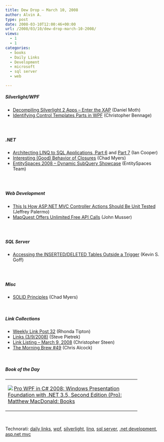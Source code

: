 ```yaml
---
title: Dew Drop – March 10, 2008
author: Alvin A.
type: post
date: 2008-03-10T12:00:46+00:00
url: /2008/03/10/dew-drop-march-10-2008/
views:
  - 1
  - 1
categories:
  - books
  - Daily Links
  - Development
  - microsoft
  - sql server
  - web

---
```

##### Silverlight/WPF

  * [Decompiling Silverlight 2 Apps &#8211; Enter the XAP][1] (Daniel Moth)
  * [Identifying Control Templates Parts in WPF][2] (Christopher Bennage)

##### &nbsp;

##### .NET

  * [Architecting LINQ to SQL Applications, Part 6][3] and [Part 7][4] (Ian Cooper)
  * [Interesting (Good) Behavior of Closures][5] (Chad Myers)
  * [EntitySpaces 2008 &#8211; Dynamic SubQuery Showcase][6] (EntitySpaces Team)

##### &nbsp;

##### Web Development

  * [This Is How ASP.NET MVC Controller Actions Should Be Unit Tested][7] (Jeffrey Palermo)
  * [MapQuest Offers Unlimited Free API Calls][8] (John Musser)

##### &nbsp;

##### SQL Server

  * [Accessing the INSERTED/DELETED Tables Outside a Trigger][9] (Kevin S. Goff)

##### &nbsp;

##### Misc

  * [SOLID Principles][10] (Chad Myers)

&nbsp;

##### Link Collections

  * [Weekly Link Post 32][11] (Rhonda Tipton)
  * [Links (3/9/2008)][12] (Steve Pietrek)
  * [Link Listing &#8211; March 9, 2008][13] (Christopher Steen)
  * [The Morning Brew #49][14] (Chris Alcock)

&nbsp;

##### Book of the Day

<div class="wlWriterSmartContent" id="scid:7dc1bd33-94bd-46fd-a20b-0131235bcd47:c111e06e-84ca-4a2f-ae5f-d4655234348c" style="padding-right: 0px; display: inline; padding-left: 0px; float: none; padding-bottom: 0px; margin: 0px; padding-top: 0px">
  <table cellspacing="0" cellpadding="2" width="400" border="0" unselectable="on">
    <tr>
      <td valign="top" width="400">
        <p>
          <a title="Pro WPF in C# 2008: Windows Presentation Foundation with .NET 3.5, Second Edition (Pro): Matthew MacDonald: Books" href="http://www.amazon.com/exec/obidos/ASIN/1590599551/alvinashcraft-20"><img data-recalc-dims="1" decoding="async" src="https://i0.wp.com/images.amazon.com/images/P/1590599551.01.MZZZZZZZ.jpg?w=660" border="0" align="left" style="float:left" />Pro WPF in C# 2008: Windows Presentation Foundation with .NET 3.5, Second Edition (Pro): Matthew MacDonald: Books</a>
        </p>
      </td>
    </tr>
  </table>
</div>

&nbsp;

<div class="wlWriterSmartContent" id="scid:C16BAC14-9A3D-4c50-9394-FBFEF7A93539:adf97d26-8435-4b25-8dec-e54a4f8edba6" style="padding-right: 0px; display: inline; padding-left: 0px; padding-bottom: 0px; margin: 0px; padding-top: 0px">
  <!--dotnetkickit-->
</div>

<div class="wlWriterSmartContent" id="scid:d7bf807d-7bb0-458a-811f-90c51817d5c2:74e04b47-82ca-4721-8dd6-99dcdc338eee" style="padding-right: 0px; display: inline; padding-left: 0px; padding-bottom: 0px; margin: 0px; padding-top: 0px">
  <p>
    <span class="TagSite">Technorati:</span> <a href="http://technorati.com/tag/daily+links" rel="tag" class="tag">daily links</a>, <a href="http://technorati.com/tag/wpf" rel="tag" class="tag">wpf</a>, <a href="http://technorati.com/tag/silverlight" rel="tag" class="tag">silverlight</a>, <a href="http://technorati.com/tag/linq" rel="tag" class="tag">linq</a>, <a href="http://technorati.com/tag/sql+server" rel="tag" class="tag">sql server</a>, <a href="http://technorati.com/tag/.net+development" rel="tag" class="tag">.net development</a>, <a href="http://technorati.com/tag/asp.net+mvc" rel="tag" class="tag">asp.net mvc</a><br /><!-- StartInsertedTags: daily links, wpf, silverlight, linq, sql server, .net development, asp.net mvc :EndInsertedTags -->
  </p>
</div>

 [1]: http://www.danielmoth.com/Blog/2008/03/decompiling-silverlight-2-apps-enter.html
 [2]: http://devlicious.com/blogs/christopher_bennage/archive/2008/03/09/identifying-control-templates-parts-in-wpf.aspx
 [3]: http://codebetter.com/blogs/ian_cooper/archive/2008/03/09/previous-architecting-linq-to-sql-applications-part-5.aspx
 [4]: http://codebetter.com/blogs/ian_cooper/archive/2008/03/09/architecting-linq-to-sql-applications-part-7.aspx
 [5]: http://www.lostechies.com/blogs/chad_myers/archive/2008/03/08/interesting-good-behavior-of-closures.aspx
 [6]: http://www.entityspaces.net/blog/2008/03/03/EntitySpaces2008DynamicSubQueryShowcase.aspx
 [7]: http://codebetter.com/blogs/jeffrey.palermo/archive/2008/03/09/this-is-how-asp-net-mvc-controller-actions-should-be-unit-tested.aspx
 [8]: http://blog.programmableweb.com/2008/03/10/mapquest-offers-unlimited-free-api-calls/
 [9]: http://kevin_s_goff.typepad.com/kevin_s_goff_weblog/2008/03/392008-gaining.html
 [10]: http://www.lostechies.com/blogs/chad_myers/archive/2008/03/07/pablo-s-topic-of-the-month-march-solid-principles.aspx
 [11]: http://rtipton.wordpress.com/2008/03/09/weekly-link-post-32/
 [12]: http://spietrek.blogspot.com/2008/03/links-392008.html
 [13]: http://dotnetjunkies.com/WebLog/csteen/archive/2008/03/10/452817.aspx
 [14]: http://blog.cwa.me.uk/2008/03/10/the-morning-brew-49/